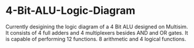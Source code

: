 # 4-Bit-ALU-Logic-Diagram
Currently desigining the logic diagram of a 4 Bit ALU designed on Multisim. It consists of 4 full adders and 4 multiplexers besides AND and OR gates. It is capable of performing 12 functions. 8 arithmetic and 4 logical functions.
